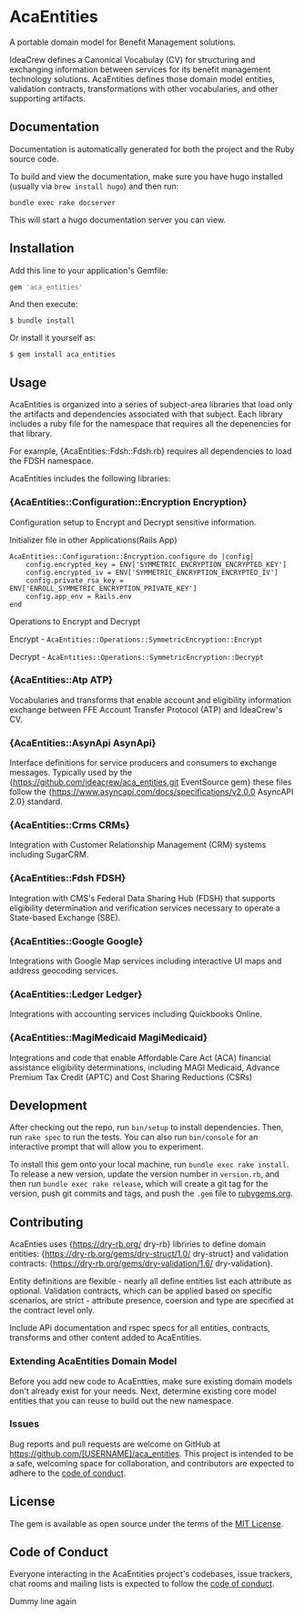 # AcaEntities

A portable domain model for Benefit Management solutions.

IdeaCrew defines a Canonical Vocabulay (CV) for structuring and
exchanging information between services for its benefit management
technology solutions. AcaEntities defines those domain model entities,
validation contracts, transformations with other vocabularies, and
other supporting artifacts.

## Documentation

Documentation is automatically generated for both the project and the Ruby source code.

To build and view the documentation, make sure you have hugo installed (usually via `brew install hugo`) and then run:
```
bundle exec rake docserver
```

This will start a hugo documentation server you can view.

## Installation

Add this line to your application's Gemfile:

```ruby
gem 'aca_entities'
```

And then execute:

    $ bundle install

Or install it yourself as:

    $ gem install aca_entities

## Usage

AcaEntities is organized into a series of subject-area libraries that load only
the artifacts and dependencies associated with that subject. Each library includes
a ruby file for the namespace that requires all the depenencies for that library.

For example, {AcaEntities::Fdsh::Fdsh.rb} requires all dependencies to load the
FDSH namespace.

AcaEntities includes the following libraries:

### {AcaEntities::Configuration::Encryption Encryption}

Configuration setup to Encrypt and Decrypt sensitive information.

Initializer file in other Applications(Rails App)

```
AcaEntities::Configuration::Encryption.configure do |config|
    config.encrypted_key = ENV['SYMMETRIC_ENCRYPTION_ENCRYPTED_KEY']
    config.encrypted_iv = ENV['SYMMETRIC_ENCRYPTION_ENCRYPTED_IV']
    config.private_rsa_key = ENV['ENROLL_SYMMETRIC_ENCRYPTION_PRIVATE_KEY']
    config.app_env = Rails.env
end
```

Operations to Encrypt and Decrypt

Encrypt - `AcaEntities::Operations::SymmetricEncryption::Encrypt`

Decrypt - `AcaEntities::Operations::SymmetricEncryption::Decrypt`

### {AcaEntities::Atp ATP}

Vocabularies and transforms that enable account and eligibility information exchange
between FFE Account Transfer Protocol (ATP) and IdeaCrew's CV.

### {AcaEntities::AsynApi AsynApi}

Interface definitions for service producers and consumers to exchange messages.
Typically used by the {https://github.com/ideacrew/aca_entities.git EventSource gem}
these files follow the {https://www.asyncapi.com/docs/specifications/v2.0.0 AsyncAPI 2.0} standard.

### {AcaEntities::Crms CRMs}

Integration with Customer Relationship Management (CRM) systems including SugarCRM.

### {AcaEntities::Fdsh FDSH}

Integration with CMS's Federal Data Sharing Hub (FDSH) that supports
eligibility determination and verification services necessary to operate a
State-based Exchange (SBE).

### {AcaEntities::Google Google}

Integrations with Google Map services including interactive UI maps and
address geocoding services.

### {AcaEntities::Ledger Ledger}

Integrations with accounting services including Quickbooks Online.

### {AcaEntities::MagiMedicaid MagiMedicaid}

Integrations and code that enable Affordable Care Act (ACA) financial
assistance eligibility determinations, including MAGI Medicaid, Advance
Premium Tax Credit (APTC) and Cost Sharing Reductions (CSRs)

## Development

After checking out the repo, run `bin/setup` to install dependencies. Then, run `rake spec` to run the tests. You can also run `bin/console` for an interactive prompt that will allow you to experiment.

To install this gem onto your local machine, run `bundle exec rake install`. To release a new version, update the version number in `version.rb`, and then run `bundle exec rake release`, which will create a git tag for the version, push git commits and tags, and push the `.gem` file to [rubygems.org](https://rubygems.org).

## Contributing

AcaEnties uses {https://dry-rb.org/ dry-rb} libriries to define domain entities:
{https://dry-rb.org/gems/dry-struct/1.0/ dry-struct} and validation contracts:
{https://dry-rb.org/gems/dry-validation/1.6/ dry-validation}.

Entity definitions are flexible - nearly all define entities list each attribute as optional. Validation contracts, which can be applied based on specific scenarios,
are strict - attribute presence, coersion and type are specified at the contract
level only.

Include APi documentation and rspec specs for all entities, contracts, transforms
and other content added to AcaEntities.

### Extending AcaEntities Domain Model

Before you add new code to AcaEntties, make sure existing domain models don't already
exist for your needs. Next, determine existing core model entities that you can reuse to build out the new namespace.

### Issues

Bug reports and pull requests are welcome on GitHub at https://github.com/[USERNAME]/aca_entities. This project is intended to be a safe, welcoming space for collaboration, and contributors are expected to adhere to the [code of conduct](https://github.com/[USERNAME]/aca_entities/blob/master/CODE_OF_CONDUCT.md).

## License

The gem is available as open source under the terms of the [MIT License](https://opensource.org/licenses/MIT).

## Code of Conduct

Everyone interacting in the AcaEntities project's codebases, issue trackers, chat rooms and mailing lists is expected to follow the [code of conduct](https://github.com/[USERNAME]/aca_entities/blob/master/CODE_OF_CONDUCT.md).

Dummy line again